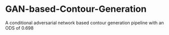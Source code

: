 # GAN-based-Contour-Generation
A conditional adversarial network based contour generation pipeline with an ODS of 0.698
